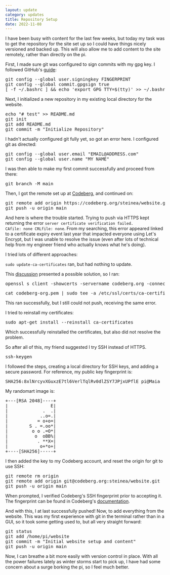 ```yaml
---
layout: update
category: updates
title: Repository Setup
date: 2022-11-08
---
```


I have been busy with content for the last few weeks, but today my task was to get the repository for the site set up so I could have things nicely versioned and backed up. This will also allow me to add content to the site remotely, rather than directly on the pi.

First, I made sure git was configured to sign commits with my gpg key. I followed GitHub's [guide](https://docs.github.com/en/authentication/managing-commit-signature-verification/telling-git-about-your-signing-key):

<pre>
git config --global user.signingkey FINGERPRINT
git config --global commit.gpgsign true
[ -f ~/.bashrc ] && echo 'export GPG_TTY=$(tty)' >> ~/.bashrc
</pre>

Next, I initialized a new repository in my existing local directory for the website.

<pre>
echo "# test" >> README.md
git init
git add README.md
git commit -m "Initialize Repository"
</pre>

I hadn't actually configured git fully yet, so got an error here. I configured git as directed:

<pre>
git config --global user.email "EMAIL@ADDRESS.com"
git config --global user.name "MY NAME"
</pre>

I was then able to make my first commit successfully and proceed from there:

<pre>
git branch -M main
</pre>

Then, I got the remote set up at [Codeberg](https://codeberg.org/steinea/website), and continued on:

<pre>
git remote add origin https://codeberg.org/steinea/website.git
git push -u origin main
</pre>

And here is where the trouble started. Trying to push via HTTPS kept returning the error <code>server certificate verification failed. CAfile: none CRLfile: none</code>. From my searching, this error appeared linked to a certificate expiry event last year that impacted everyone using Let's Encrypt, but I was unable to resolve the issue (even after lots of technical help from my engineer friend who actually knows what he's doing).

I tried lots of different approaches:

<code>sudo update-ca-certificates</code> ran, but had nothing to update.

This [discussion](https://github.com/probonopd/MiniDexed/discussions/269) presented a possible solution, so I ran:

<pre>
openssl s_client -showcerts -servername codeberg.org -connect codeberg.org:443 &lt; /dev/null 2 &gt;/dev/null | sed -n -e '/BEGIN\ CERTIFICATE/,/END\ CERTIFICATE/ p'  &gt; codeberg-org.pem
</pre>

<pre>
cat codeberg-org.pem | sudo tee -a /etc/ssl/certs/ca-certificates.crt
</pre>

This ran successfully, but I still could not push, receiving the same error.

I tried to reinstall my certificates:

<pre>
sudo apt-get install --reinstall ca-certificates
</pre>

Which successfully reinstalled the certificates, but also did not resolve the problem.

So after all of this, my friend suggested I try SSH instead of HTTPS.

<pre>
ssh-keygen
</pre>

I followed the steps, creating a local directory for SSH keys, and adding a secure password. For reference, my public key fingerprint is:

<pre>
SHA256:8xlNrcyvXGuxzE7tl6VerlTqlRv0dlZSY7JPjxUPflE pi@Maia
</pre>

My randomart image is:

<pre>
+---[RSA 2048]----+
|                E|
|             .  .|
|            ..o=.|
|           = o+o=|
|        S . =.oo*|
|         o o .=O*|
|          o  oBB%|
|           . **X=|
|            o+*o+|
+----[SHA256]-----+
</pre>

I then added the key to my Codeberg account, and reset the origin for git to use SSH:

<pre>
git remote rm origin
git remote add origin git@codeberg.org:steinea/website.git
git push -u origin main
</pre>

When prompted, I verified Codeberg's SSH fingerprint prior to accepting it. The fingerprint can be found in Codeberg's [documentation](https://docs.codeberg.org/security/ssh-fingerprint/).

And with this, I at last successfully pushed! Now, to add everything from the website. This was my first experience with git in the terminal rather than in a GUI, so it took some getting used to, but all very straight forward:

<pre>
git status
git add /home/pi/website
git commit -m "Initial website setup and content"
git push -u origin main
</pre>

Now, I can breathe a bit more easily with version control in place. With all the power failures lately as winter storms start to pick up, I have had some concern about a surge borking the pi, so I feel much better.
